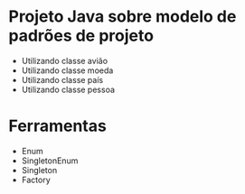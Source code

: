 # Projeto Java sobre modelo de padrões de projeto 

- Utilizando classe avião
- Utilizando classe moeda
- Utilizando classe país
- Utilizando classe pessoa

# Ferramentas 

- Enum
- SingletonEnum
- Singleton
- Factory
